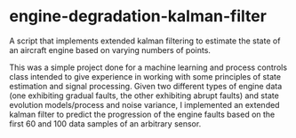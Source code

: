 # engine-degradation-kalman-filter
A script that implements extended kalman filtering to estimate the state of an aircraft engine based on varying numbers of points.

This was a simple project done for a machine learning and process controls class intended to give experience in working with some principles of state estimation and signal processing. Given two different types of engine data (one exhibiting gradual faults, the other exhibiting abrupt faults) and state evolution models/process and noise variance, I implemented an extended kalman filter to predict the progression of the engine faults based on the first 60 and 100 data samples of an arbitrary sensor.
